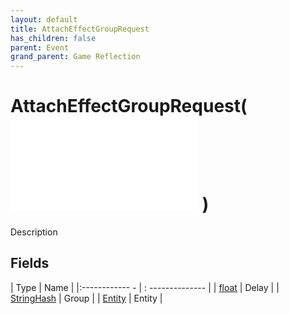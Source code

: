 ```yaml
---
layout: default
title: AttachEffectGroupRequest
has_children: false
parent: Event
grand_parent: Game Reflection
---
```

# AttachEffectGroupRequest( ![ EntityEventBase ](game-reflection/events/entity_event_base.md) )
Description 

## Fields
| Type | Name |
|:------------ - | : -------------- |
| [float](game-reflection/components/float.md) | Delay |
| [StringHash](game-reflection/classes/string_hash.md) | Group |
| [Entity](game-reflection/classes/entity.md) | Entity |
